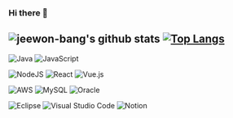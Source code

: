### Hi there 👋

![jeewon-bang's github stats](https://github-readme-stats.vercel.app/api?username=jeewon-bang&show_icons=true&theme=radical)
[![Top Langs](https://github-readme-stats.vercel.app/api/top-langs/?username=jeewon-bang&layout=compact&theme=dracula)](https://github.com/jeewon-bang)
---

![Java](https://img.shields.io/badge/java-%23ED8B00.svg?style=flat&logo=java&logoColor=white)
![JavaScript](https://img.shields.io/badge/javascript-%23323330.svg?style=flat&logo=JavaScript&logoColor=23F7DF1E)

![NodeJS](https://img.shields.io/badge/node.js-6DA55F?style=flat&logo=node.js&logoColor=white)
![React](https://img.shields.io/badge/react-%2320232a.svg?style=flat&logo=React&logoColor=#61DAFB)
![Vue.js](https://img.shields.io/badge/vuejs-%2335495e.svg?style=flat&logo=vuedotjs&logoColor=%234FC08D)

![AWS](https://img.shields.io/badge/AWS-%23FF9900.svg?style=flat&logo=amazon-aws&logoColor=#232F3E)
![MySQL](https://img.shields.io/badge/mysql-%2300f.svg?style=flat&logo=mysql&logoColor=#4479A1)
![Oracle](https://img.shields.io/badge/Oracle-F80000?style=flat&logo=oracle&logoColor=#F80000)

![Eclipse](https://img.shields.io/badge/Eclipse-FE7A16.svg?style=flat&logo=Eclipse&logoColor=#2C2255)
![Visual Studio Code](https://img.shields.io/badge/Visual%20Studio%20Code-0078d7.svg?style=flat&logo=visual-studio-code&logoColor=#007ACC)
![Notion](https://img.shields.io/badge/Notion-%23000000.svg?style=flat&logo=notion&logoColor=white)




<!--
**earestd/earestd** is a ✨ _special_ ✨ repository because its `README.md` (this file) appears on your GitHub profile.

Here are some ideas to get you started:

- 🔭 I’m currently working on ...
- 🌱 I’m currently learning ...
- 👯 I’m looking to collaborate on ...
- 🤔 I’m looking for help with ...
- 💬 Ask me about ...
- 📫 How to reach me: ...
- 😄 Pronouns: ...
- ⚡ Fun fact: ...
-->
